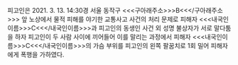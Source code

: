 피고인은 2021. 3. 13. 14:30경 서울 동작구 <<<구아래주소>>>B<<</구아래주소>>> 앞 노상에서 물적 피해를 야기한 교통사고 사건의 처리 문제로 피해자 <<<내국인이름>>>C<<</내국인이름>>>과 피고인의 동생인 사건 외 성명 불상자가 서로 말다툼을 하자 피고인이 두 사람 사이에 끼어들어 이를 말리는 과정에서 피해자 <<<내국인이름>>>C<<</내국인이름>>>의 가슴 부위를 피고인의 왼쪽 팔꿈치로 1회 밀어 피해자에게 폭행을 가하였다.
